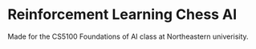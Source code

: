 # Reinforcement Learning Chess AI

Made for the CS5100 Foundations of AI class at Northeastern univerisity.